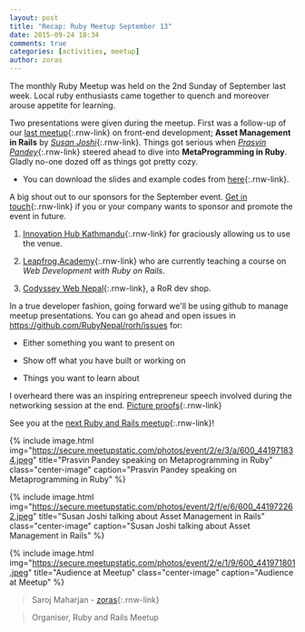 ```yaml
---
layout: post
title: "Recap: Ruby Meetup September 13"
date: 2015-09-24 10:34
comments: true
categories: [activities, meetup]
author: zoras
---
```


The monthly Ruby Meetup was held on the 2nd Sunday of September last week. Local ruby enthusiasts came together to quench and moreover arouse appetite for learning.

Two presentations were given during the meetup. First was a follow-up of our [last meetup](http://www.meetup.com/Nepal-Ruby-Users-Group/events/224417878/){:.rnw-link} on front-end development; **Asset Management in Rails** by [*Susan Joshi*](https://twitter.com/josisusan){:.rnw-link}. Things got serious when [*Prasvin Pandey*](https://twitter.com/prasvinp){:.rnw-link} steered ahead to dive into **MetaProgramming in Ruby**. Gladly no-one dozed off as things got pretty cozy.

* You can download the slides and example codes from [here](http://www.meetup.com/Nepal-Ruby-Users-Group/files/){:.rnw-link}.

A big shout out to our sponsors for the September event. [Get in touch](mailto:rubynepal.org@gmail.com){:.rnw-link} if you or your company wants to sponsor and promote the event in future.

1) [Innovation Hub Kathmandu](https://www.facebook.com/IHKathmandu){:.rnw-link} for graciously allowing us to use the venue.

2) [Leapfrog.Academy](http://leapfrog.academy/){:.rnw-link} who are currently teaching a course on *Web Development with Ruby on Rails*.

3) [Codyssey Web Nepal](http://codysseynepal.com/){:.rnw-link}, a RoR dev shop.

In a true developer fashion, going forward we'll be using github to manage meetup presentations. You can go ahead and open issues in https://github.com/RubyNepal/rorh/issues for:

* Either something you want to present on

* Show off what you have built or working on

* Things you want to learn about

I overheard there was an inspiring entrepreneur speech involved during the networking session at the end. [Picture proofs](http://www.meetup.com/Nepal-Ruby-Users-Group/photos/26406995/){:.rnw-link}

See you at the [next Ruby and Rails meetup](http://www.meetup.com/Nepal-Ruby-Users-Group/){:.rnw-link}!

{% include image.html
    img="https://secure.meetupstatic.com/photos/event/2/e/3/a/600_441971834.jpeg"
    title="Prasvin Pandey speaking on Metaprogramming in Ruby"
    class="center-image"
    caption="Prasvin Pandey speaking on Metaprogramming in Ruby"
%}

{% include image.html
    img="https://secure.meetupstatic.com/photos/event/2/f/e/6/600_441972262.jpeg"
    title="Susan Joshi talking about Asset Management in Rails"
    class="center-image"
    caption="Susan Joshi talking about Asset Management in Rails"
%}

{% include image.html
    img="https://secure.meetupstatic.com/photos/event/2/e/1/9/600_441971801.jpeg"
    title="Audience at Meetup"
    class="center-image"
    caption="Audience at Meetup"
%}


> Saroj Maharjan - [zoras](http://twitter.com/zoraslapen){:.rnw-link}

> Organiser, Ruby and Rails Meetup
